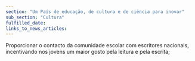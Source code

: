 ```yaml
---
section: "Um País de educação, de cultura e de ciência para inovar"
sub_section: "Cultura"
fulfilled_date:
links_to_news_articles:
---
```


Proporcionar o contacto da comunidade escolar com escritores nacionais, incentivando nos jovens um maior gosto pela leitura e pela escrita;